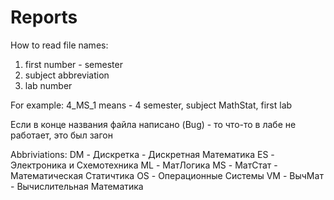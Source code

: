 # Reports 

How to read file names:
1. first number - semester
2. subject abbreviation
3. lab number

For example:
4_MS_1 means - 4 semester, subject MathStat, first lab

Если в конце названия файла написано (Bug) - то что-то в лабе не работает, это был загон

Abbriviations:
DM - Дискретка - Дискретная Математика
ES - Электроника и Схемотехника
ML - МатЛогика
MS - МатСтат - Математическая Статичтика
OS - Операционные Системы
VM - ВычМат - Вычислительная Математика